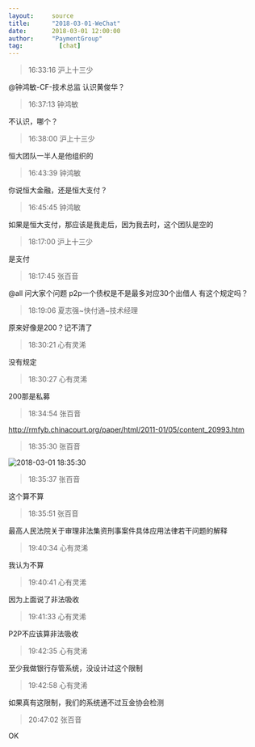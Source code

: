 ```yaml
---
layout:     source 
title:      "2018-03-01-WeChat"
date:       2018-03-01 12:00:00
author:     "PaymentGroup"
tag:		  [chat]
---
```

> 16:33:16  沪上十三少  
   
@钟鸿敏-CF-技术总监 认识黄俊华？  
   
> 16:37:13  钟鸿敏  
   
不认识，哪个？  
   
> 16:38:00  沪上十三少  
   
恒大团队一半人是他组织的  
   
> 16:43:39  钟鸿敏  
   
你说恒大金融，还是恒大支付？  
   
> 16:45:45  钟鸿敏  
   
如果是恒大支付，那应该是我走后，因为我去时，这个团队是空的  
   
> 18:17:00  沪上十三少  
   
是支付  
   
> 18:17:45  张百音  
   
@all  问大家个问题 p2p一个债权是不是最多对应30个出借人  有这个规定吗？  
   
> 18:19:06  夏志强~快付通~技术经理  
   
原来好像是200？记不清了  
   
> 18:30:21  心有灵浠  
   
没有规定  
   
> 18:30:27  心有灵浠  
   
200那是私募  
   
> 18:34:54  张百音  
   
http://rmfyb.chinacourt.org/paper/html/2011-01/05/content_20993.htm  
   
> 18:35:30  张百音  
   
![2018-03-01 18:35:30](http://static.cocolian.org/img/20180301_183530.png) 
   
> 18:35:37  张百音  
   
这个算不算  
   
> 18:35:51  张百音  
   
最高人民法院关于审理非法集资刑事案件具体应用法律若干问题的解释  
   
> 19:40:34  心有灵浠  
   
我认为不算  
   
> 19:40:41  心有灵浠  
   
因为上面说了非法吸收  
   
> 19:41:33  心有灵浠  
   
P2P不应该算非法吸收  
   
> 19:42:35  心有灵浠  
   
至少我做银行存管系统，没设计过这个限制  
   
> 19:42:58  心有灵浠  
   
如果真有这限制，我们的系统通不过互金协会检测  
   
> 20:47:02  张百音  
   
OK  
   
